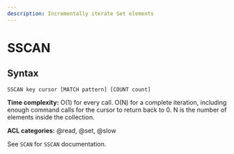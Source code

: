 ```yaml
---
description: Incrementally iterate Set elements
---
```


# SSCAN

## Syntax

    SSCAN key cursor [MATCH pattern] [COUNT count]

**Time complexity:** O(1) for every call. O(N) for a complete iteration, including enough command calls for the cursor to return back to 0. N is the number of elements inside the collection.

**ACL categories:** @read, @set, @slow

See `SCAN` for `SSCAN` documentation.

